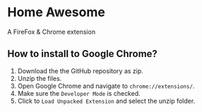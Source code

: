 # Home Awesome
A FireFox & Chrome extension



## How to install to Google Chrome?
1. Download the the GitHub repository as zip. 
2. Unzip the files. 
3. Open Google Chrome and navigate to `chrome://extensions/`.
4. Make sure the `Developer Mode` is checked.
5. Click to `Load Unpacked Extension` and select the unzip folder. 

